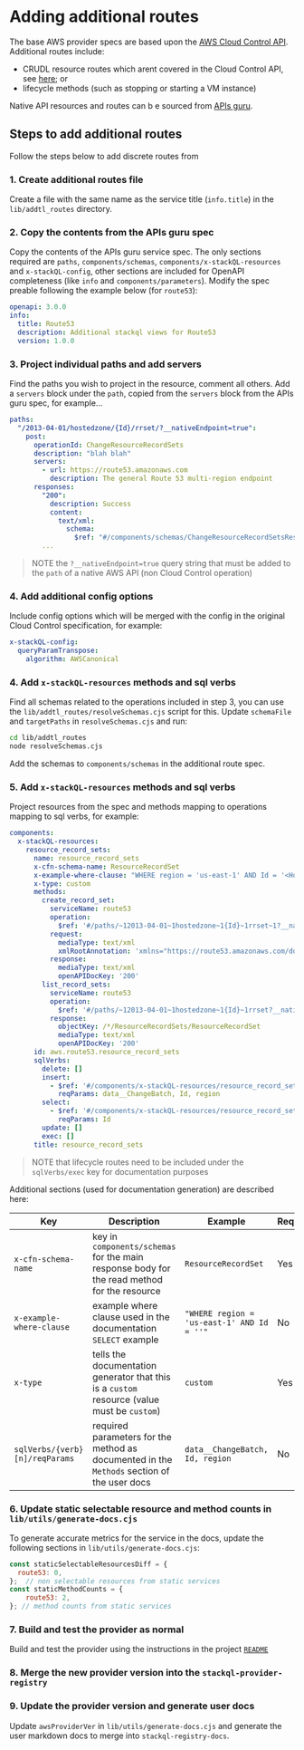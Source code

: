 # Adding additional routes

The base AWS provider specs are based upon the [AWS Cloud Control API](https://docs.aws.amazon.com/cloudcontrolapi/latest/APIReference/Welcome.html).  Additional routes include:

- CRUDL resource routes which arent covered in the Cloud Control API, see [here](https://docs.aws.amazon.com/cloudcontrolapi/latest/userguide/supported-resources.html); or
- lifecycle methods (such as stopping or starting a VM instance)

Native API resources and routes can b e sourced from [APIs guru](https://github.com/APIs-guru/openapi-directory/tree/main/APIs/amazonaws.com).

## Steps to add additional routes

Follow the steps below to add discrete routes from

### 1. Create additional routes file

Create a file with the same name as the service title (`info.title`) in the `lib/addtl_routes` directory.

### 2. Copy the contents from the APIs guru spec

Copy the contents of the APIs guru service spec.  The only sections required are `paths`, `components/schemas`, `components/x-stackQL-resources` and `x-stackQL-config`, other sections are included for OpenAPI completeness (like `info` and `components/parameters`).  Modify the spec preable following the example below (for `route53`):

```yaml
openapi: 3.0.0
info:
  title: Route53
  description: Additional stackql views for Route53
  version: 1.0.0
```

### 3. Project individual paths and add servers

Find the paths you wish to project in the resource, comment all others.  Add a `servers` block under the `path`, copied from the `servers` block from the APIs guru spec, for example...

```yaml
paths:
  "/2013-04-01/hostedzone/{Id}/rrset/?__nativeEndpoint=true":
    post:
      operationId: ChangeResourceRecordSets
      description: "blah blah"
      servers:
        - url: https://route53.amazonaws.com
          description: The general Route 53 multi-region endpoint
      responses:
        "200":
          description: Success
          content:
            text/xml:
              schema:
                $ref: "#/components/schemas/ChangeResourceRecordSetsResponse"
        ...
```               

> NOTE the `?__nativeEndpoint=true` query string that must be added to the `path` of a native AWS API (non Cloud Control operation)

### 4. Add additional config options

Include config options which will be merged with the config in the original Cloud Control specification, for example:

```yaml
x-stackQL-config:
  queryParamTranspose:
    algorithm: AWSCanonical
```

### 4. Add `x-stackQL-resources` methods and sql verbs

Find all schemas related to the operations included in step 3, you can use the `lib/addtl_routes/resolveSchemas.cjs` script for this.  Update `schemaFile` and `targetPaths` in `resolveSchemas.cjs` and run: 

```bash
cd lib/addtl_routes
node resolveSchemas.cjs
```

Add the schemas to `components/schemas` in the additional route spec.

### 5. Add `x-stackQL-resources` methods and sql verbs

Project resources from the spec and methods mapping to operations mapping to sql verbs, for example:

```yaml
components:
  x-stackQL-resources:
    resource_record_sets:
      name: resource_record_sets
      x-cfn-schema-name: ResourceRecordSet
      x-example-where-clause: "WHERE region = 'us-east-1' AND Id = '<HostedZoneId>'"
      x-type: custom
      methods:
        create_record_set:
          serviceName: route53
          operation:
            $ref: '#/paths/~12013-04-01~1hostedzone~1{Id}~1rrset~1?__nativeEndpoint=true/post'
          request:
            mediaType: text/xml
            xmlRootAnnotation: 'xmlns="https://route53.amazonaws.com/doc/2013-04-01/"'
          response:
            mediaType: text/xml
            openAPIDocKey: '200'
        list_record_sets:
          serviceName: route53
          operation:
            $ref: '#/paths/~12013-04-01~1hostedzone~1{Id}~1rrset?__nativeEndpoint=true/get'
          response:
            objectKey: /*/ResourceRecordSets/ResourceRecordSet
            mediaType: text/xml
            openAPIDocKey: '200'
      id: aws.route53.resource_record_sets
      sqlVerbs:
        delete: []
        insert:
          - $ref: '#/components/x-stackQL-resources/resource_record_sets/methods/create_record_set'
            reqParams: data__ChangeBatch, Id, region
        select:
          - $ref: '#/components/x-stackQL-resources/resource_record_sets/methods/list_record_sets'
            reqParams: Id
        update: []
        exec: []
      title: resource_record_sets
```
> NOTE that lifecycle routes need to be included under the `sqlVerbs/exec` key for documentation purposes

Additional sections (used for documentation generation) are described here:

| Key                            | Description                                                                                 | Example                                    | Required |
|--------------------------------|---------------------------------------------------------------------------------------------|--------------------------------------------|----------|
| `x-cfn-schema-name`            | key in `components/schemas` for the main response body for the read method for the resource | `ResourceRecordSet`                        | Yes      |
| `x-example-where-clause`       | example where clause used in the documentation `SELECT` example                             | `"WHERE region = 'us-east-1' AND Id = ''"` | No       |
| `x-type`                       | tells the documentation generator that this is a `custom` resource (value must be `custom`) | `custom`                                   | Yes      |
| `sqlVerbs/{verb}[n]/reqParams` | required parameters for the method as documented in the `Methods` section of the user docs  | `data__ChangeBatch, Id, region`            | No       |

### 6. Update static selectable resource and method counts in `lib/utils/generate-docs.cjs`

To generate accurate metrics for the service in the docs, update the following sections in `lib/utils/generate-docs.cjs`:

```javascript
const staticSelectableResourcesDiff = {
  route53: 0,
};  // non selectable resources from static services
const staticMethodCounts = {
    route53: 2, 
}; // method counts from static services
```

### 7. Build and test the provider as normal

Build and test the provider using the instructions in the project [`README`](../../README.md)

### 8. Merge the new provider version into the `stackql-provider-registry`

### 9. Update the provider version and generate user docs

Update `awsProviderVer` in `lib/utils/generate-docs.cjs` and generate the user markdown docs to merge into `stackql-registry-docs`.